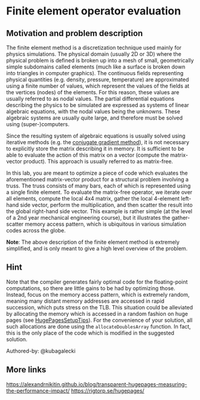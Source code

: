 # Finite element operator evaluation

## Motivation and problem description
The finite element method is a discretization technique used mainly for physics simulations.
The physical domain (usually 2D or 3D) where the physical problem is defined is broken up into a mesh of small, geometrically simple subdomains called elements (much like a surface is broken down into triangles in computer graphics).
The continuous fields representing physical quantities (e.g. density, pressure, temperature) are approximated using a finite number of values, which represent the values of the fields at the vertices (nodes) of the elements.
For this reason, these values are usually referred to as nodal values.
The partial differential equations describing the physics to be simulated are expressed as systems of linear algebraic equations, with the nodal values being the unknowns.
These algebraic systems are usually quite large, and therefore must be solved using (super-)computers.

Since the resulting system of algebraic equations is usually solved using iterative methods (e.g. the [conjugate gradient method](https://en.wikipedia.org/wiki/Conjugate_gradient_method)), it is not necessary to explicitly store the matrix describing it in memory.
It is sufficient to be able to evaluate the action of this matrix on a vector (compute the matrix-vector product).
This approach is usually referred to as matrix-free.

In this lab, you are meant to optimize a piece of code which evaluates the aforementioned matrix-vector product for a structural problem involving a truss.
The truss consists of many bars, each of which is represented using a single finite element.
To evaluate the matrix-free operator, we iterate over all elements, compute the local 4x4 matrix, gather the local 4-element left-hand side vector, perform the multiplication, and then scatter the result into the global right-hand side vector.
This example is rather simple (at the level of a 2nd year mechanical engineering course), but it illustrates the gather-scatter memory access pattern, which is ubiquitous in various simulation codes across the globe.

**Note**: The above description of the finite element method is extremely simplified, and is only meant to give a high level overview of the problem.

## Hint
Note that the compiler generates fairly optimal code for the floating-point computations, so there are little gains to be had by optimizing those.
Instead, focus on the memory access pattern, which is extremely random, meaning many distant memory addresses are accessed in rapid succession, which puts stress on the TLB.
This situation could be alleviated by allocating the memory which is accessed in a random fashion on huge pages (see [HugePagesSetupTips](HugePagesSetupTips.md)).
For the convenience of your solution, all such allocations are done using the `allocateDoublesArray` function.
In fact, this is the only place of the code which is modified in the suggested solution.

Authored-by: @kubagalecki

## More links

https://alexandrnikitin.github.io/blog/transparent-hugepages-measuring-the-performance-impact/
https://rigtorp.se/hugepages/
